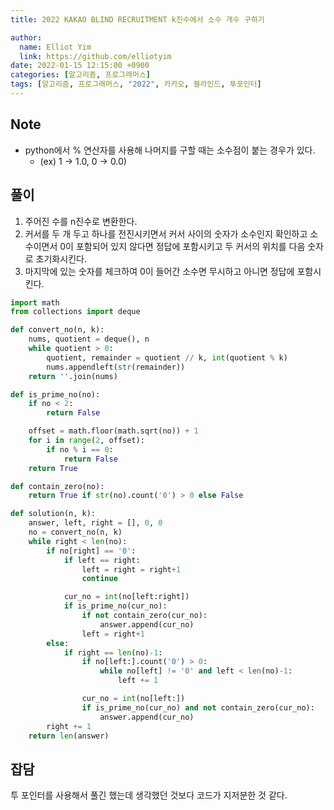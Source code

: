 ```yaml
---
title: 2022 KAKAO BLIND RECRUITMENT k진수에서 소수 개수 구하기

author:
  name: Elliot Yim
  link: https://github.com/elliotyim
date: 2022-01-15 12:15:00 +0900
categories: [알고리즘, 프로그래머스]
tags: [알고리즘, 프로그래머스, "2022", 카카오, 블라인드, 투포인터]
---
```


## Note

- python에서 % 연산자를 사용해 나머지를 구할 때는 소수점이 붙는 경우가 있다.
  - (ex) 1 -> 1.0, 0 -> 0.0)

## 풀이

1. 주어진 수를 n진수로 변환한다.
2. 커서를 두 개 두고 하나를 전진시키면서 커서 사이의 숫자가 소수인지 확인하고 소수이면서 0이 포함되어 있지 않다면 정답에 포함시키고 두 커서의 위치를 다음 숫자로 초기화시킨다.
3. 마지막에 있는 숫자를 체크하여 0이 들어간 소수면 무시하고 아니면 정답에 포함시킨다.

```python
import math
from collections import deque

def convert_no(n, k):
    nums, quotient = deque(), n
    while quotient > 0:
        quotient, remainder = quotient // k, int(quotient % k)
        nums.appendleft(str(remainder))
    return ''.join(nums)

def is_prime_no(no):
    if no < 2:
        return False

    offset = math.floor(math.sqrt(no)) + 1
    for i in range(2, offset):
        if no % i == 0:
            return False
    return True

def contain_zero(no):
    return True if str(no).count('0') > 0 else False

def solution(n, k):
    answer, left, right = [], 0, 0
    no = convert_no(n, k)
    while right < len(no):
        if no[right] == '0':
            if left == right:
                left = right = right+1
                continue

            cur_no = int(no[left:right])
            if is_prime_no(cur_no):
                if not contain_zero(cur_no):
                    answer.append(cur_no)
                left = right+1
        else:
            if right == len(no)-1:
                if no[left:].count('0') > 0:
                    while no[left] != '0' and left < len(no)-1:
                        left += 1

                cur_no = int(no[left:])
                if is_prime_no(cur_no) and not contain_zero(cur_no):
                    answer.append(cur_no)
        right += 1
    return len(answer)
```

## 잡담

투 포인터를 사용해서 풀긴 했는데 생각했던 것보다 코드가 지저분한 것 같다.
